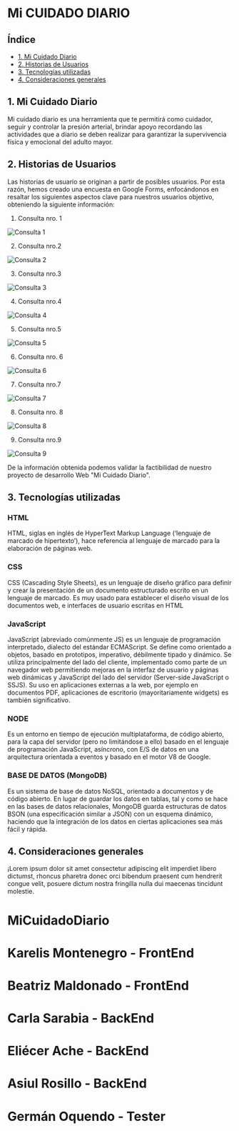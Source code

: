 # Mi CUIDADO DIARIO

## Índice

- [1. Mi Cuidado Diario](#1-mi-cuidado-diario)
- [2. Historias de Usuarios](#2-historias-de-usuarios)
- [3. Tecnologías utilizadas](#3-tecnologías-utilizadas)
- [4. Consideraciones generales](#4-consideraciones-generales)

## 1. Mi Cuidado Diario

Mi cuidado diario es una herramienta que te permitirá como cuidador, seguir y controlar la presión arterial, brindar apoyo recordando las actividades que a diario se deben realizar para garantizar la supervivencia física y emocional del adulto mayor.

## 2. Historias de Usuarios

Las historias de usuario se originan a partir de posibles usuarios. Por esta razón, hemos creado una encuesta en Google Forms, enfocándonos en resaltar los siguientes aspectos clave para nuestros usuarios objetivo, obteniendo la siguiente información:

1. Consulta nro. 1

![Consulta 1](public/utilities/ImgReadme/Item1.png)

2.  Consulta nro.2

![Consulta 2](public/utilities/ImgReadme/Item2.png)

3. Consulta nro.3

![Consulta 3](public/utilities/ImgReadme/Item3.png)

4. Consulta nro.4  

![Consulta 4](public/utilities/ImgReadme/Item4.png)

5. Consulta nro.5

![Consulta 5](public/utilities/ImgReadme/Item5.png)

6. Consulta nro. 6

![Consulta 6](public/utilities/ImgReadme/Item6.png)

7. Consulta nro.7

![Consulta 7](public/utilities/ImgReadme/Item7.png)

8. Consulta nro. 8

![Consulta 8](public/utilities/ImgReadme/Item8.png)

9.  Consulta nro.9

![Consulta 9](public/utilities/ImgReadme//Item9.png)

De la información obtenida podemos validar la factibilidad de nuestro proyecto de desarrollo Web "Mi Cuidado Diario".

## 3. Tecnologías utilizadas

### HTML

HTML, siglas en inglés de HyperText Markup Language (‘lenguaje de marcado de hipertexto’), hace referencia al lenguaje de marcado para la elaboración de páginas web.

### CSS

CSS (Cascading Style Sheets), es un lenguaje de diseño gráfico para definir y crear la presentación de un documento estructurado escrito en un lenguaje de marcado.​ Es muy usado para establecer el diseño visual de los documentos web, e interfaces de usuario escritas en HTML

### JavaScript

JavaScript (abreviado comúnmente JS) es un lenguaje de programación interpretado, dialecto del estándar ECMAScript. Se define como orientado a objetos, basado en prototipos, imperativo, débilmente tipado y dinámico. Se utiliza principalmente del lado del cliente, implementado como parte de un navegador web permitiendo mejoras en la interfaz de usuario y páginas web dinámicas​ y JavaScript del lado del servidor (Server-side JavaScript o SSJS). Su uso en aplicaciones externas a la web, por ejemplo en documentos PDF, aplicaciones de escritorio (mayoritariamente widgets) es también significativo.

### NODE

Es un entorno en tiempo de ejecución multiplataforma, de código abierto, para la capa del servidor (pero no limitándose a ello) basado en el lenguaje de programación JavaScript, asíncrono, con E/S de datos en una arquitectura orientada a eventos y basado en el motor V8 de Google.

### BASE DE DATOS (MongoDB)

Es un sistema de base de datos NoSQL, orientado a documentos y de código abierto. En lugar de guardar los datos en tablas, tal y como se hace en las bases de datos relacionales, MongoDB guarda estructuras de datos BSON (una especificación similar a JSON) con un esquema dinámico, haciendo que la integración de los datos en ciertas aplicaciones sea más fácil y rápida.

## 4. Consideraciones generales

¡Lorem ipsum dolor sit amet consectetur adipiscing elit imperdiet libero dictumst, rhoncus pharetra donec orci bibendum praesent cum hendrerit congue velit, posuere dictum nostra fringilla nulla dui maecenas tincidunt molestie.



# MiCuidadoDiario
# Karelis Montenegro - FrontEnd
# Beatriz Maldonado - FrontEnd
# Carla Sarabia - BackEnd
# Eliécer Ache - BackEnd
# Asiul Rosillo - BackEnd
# Germán Oquendo - Tester

